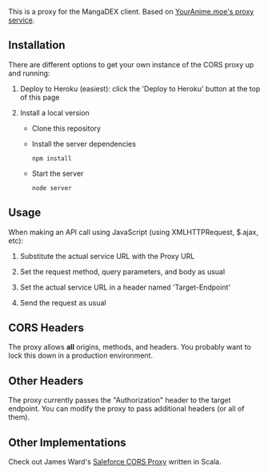 This is a proxy for the MangaDEX client. Based on
[YourAnime.moe's proxy service](https://github.com/thedrummeraki/tanoshimu-proxy).

## Installation

There are different options to get your own instance of the CORS proxy up and running:

1. Deploy to Heroku (easiest): click the 'Deploy to Heroku' button at the top of this page

1. Install a local version

   - Clone this repository
   - Install the server dependencies

     ```
     npm install
     ```

   - Start the server
     ```
     node server
     ```

## Usage

When making an API call using JavaScript (using XMLHTTPRequest, $.ajax, etc):

1. Substitute the actual service URL with the Proxy URL

1. Set the request method, query parameters, and body as usual

1. Set the actual service URL in a header named 'Target-Endpoint'

1. Send the request as usual

## CORS Headers

The proxy allows **all** origins, methods, and headers. You probably want to lock this down in a production
environment.

## Other Headers

The proxy currently passes the "Authorization" header to the target endpoint. You can modify the proxy to pass
additional headers (or all of them).

## Other Implementations

Check out James Ward's [Saleforce CORS Proxy](https://github.com/jamesward/sf-cors-proxy) written in Scala.

